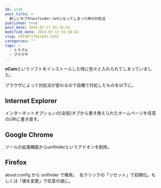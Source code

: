 ```yaml
---
ID: 1336
post_title: >
  新しいタブがunifinder.netになってしまった時の対処法
published: true
post_date: 2014-07-17 01:18:41
modified_date: 2014-07-17 01:18:41
slug: 20140717011841.html
categories: ""
tags: |
  - トラブル
  - ブラウザ
---
```

<b>oCam</b>というソフトをインストールした時に色々と入れられてしまっていました。
<!--more-->
ブラウザによって対処法が変わるので自機で対処したものを以下に。

<h2>Internet Explorer</h2>
インターネットオプションの[全般]タブから書き換えられたホームページを任意のURIに書き直す。

<h2>Google Chrome</h2>
ツールの拡張機能からunifinderというアドオンを削除。

<h2>Firefox</h2>
about:config から unifinder で検索。
<img alt="" src="[cfview name='img_1']">
右クリックの「リセット」で初期化。もしくは「値を変更」で任意の値に。